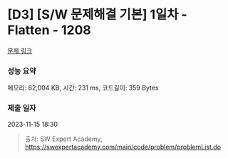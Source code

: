 # [D3] [S/W 문제해결 기본] 1일차 - Flatten - 1208 

[문제 링크](https://swexpertacademy.com/main/code/problem/problemDetail.do?contestProbId=AV139KOaABgCFAYh) 

### 성능 요약

메모리: 62,004 KB, 시간: 231 ms, 코드길이: 359 Bytes

### 제출 일자

2023-11-15 18:30



> 출처: SW Expert Academy, https://swexpertacademy.com/main/code/problem/problemList.do